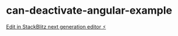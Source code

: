 # can-deactivate-angular-example

[Edit in StackBlitz next generation editor ⚡️](https://stackblitz.com/~/github.com/osnoser1/can-deactivate-angular-example)